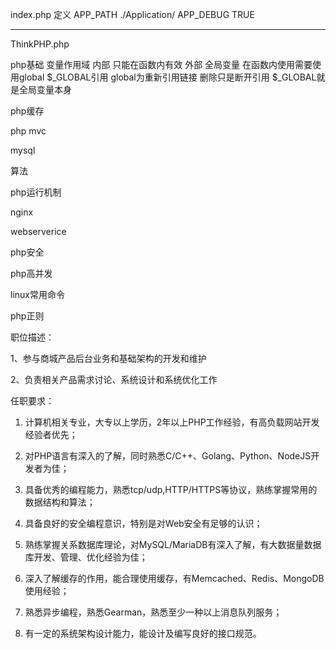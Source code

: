 index.php
定义 APP_PATH  ./Application/
     APP_DEBUG TRUE

--------------------------------------------------

ThinkPHP.php


php基础 
变量作用域
  内部  只能在函数内有效
  外部  全局变量 在函数内使用需要使用global $_GLOBAL引用
  global为重新引用链接 删除只是断开引用
  $_GLOBAL就是全局变量本身

php缓存

php mvc

mysql

算法

php运行机制

nginx

webserverice

php安全

php高并发

linux常用命令

php正则





职位描述：

1、参与商城产品后台业务和基础架构的开发和维护

2、负责相关产品需求讨论、系统设计和系统优化工作



任职要求：

1. 计算机相关专业，大专以上学历，2年以上PHP工作经验，有高负载网站开发经验者优先；

2. 对PHP语言有深入的了解，同时熟悉C/C++、Golang、Python、NodeJS开发者为佳；

3. 具备优秀的编程能力，熟悉tcp/udp,HTTP/HTTPS等协议，熟练掌握常用的数据结构和算法；

4. 具备良好的安全编程意识，特别是对Web安全有足够的认识；

5. 熟练掌握关系数据库理论，对MySQL/MariaDB有深入了解，有大数据量数据库开发、管理、优化经验为佳；

6. 深入了解缓存的作用，能合理使用缓存，有Memcached、Redis、MongoDB使用经验；

7. 熟悉异步编程，熟悉Gearman，熟悉至少一种以上消息队列服务；

8. 有一定的系统架构设计能力，能设计及编写良好的接口规范。
